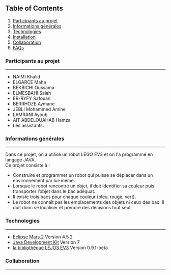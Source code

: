 ## Table of Contents
1. [Participants au projet](#participants)
2. [Informations générales](#general-info)
3. [Technologies](#technologies)
4. [Installation](#installation)
5. [Collaboration](#collaboration)
6. [FAQs](#faqs)

<a name="participants"></a>
### Participants au projet
***
* NAIMI Khalid
* ELGARCE Maha
* BEKBICHI Oussama
* ELMESBAHI Salah
* ER-RYFY Safouan
* BERRHOZE Aymane
* JEBLI Mohammed Amine
* LAMRANI Ayoub
* AIT ABDELOUAHAB Hamza
* Les assistants.

<a name="general-info"></a>
### Informations générales
***
Dans ce projet, on a utilisé un robot LEGO EV3 et on l'a programmé en langage JAVA.<br>
Ce projet consiste à :
- Construire et programmer un robot qui puisse se déplacer dans un environnement par lui-même.
- Lorsque le robot rencontre un objet, il doit identifier sa couleur puis transporter l’objet dans le bac adéquat.
- Il existe trois bacs pour chaque couleur (bleu, rouge, vert).
- Le robot ne connaît pas les emplacements des objets ni ceux des bac. Il doit donc se localiser et prendre des décisions tout seul.

<a name="technologies"></a>
### Technologies
***
* [Eclipse Mars.2](https://www.eclipse.org/downloads/packages/release/mars/2) Version 4.5.2
* [Java Development Kit](https://www.oracle.com/java/technologies/javase/javase7-archive-downloads.html) Version 7
* [la bibliothèque LEJOS EV3](https://sourceforge.net/projects/ev3.lejos.p/files/) Version 0.9.1-beta

<a name="collaboration"></a>
### Collaboration
***
